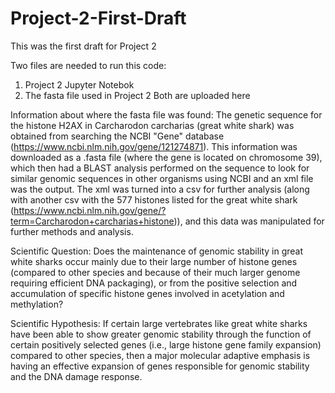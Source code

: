 # Project-2-First-Draft
This was the first draft for Project 2

Two files are needed to run this code:

1) Project 2 Jupyter Notebok
2) The fasta file used in Project 2
Both are uploaded here

Information about where the fasta file was found: The genetic sequence for the histone H2AX in Carcharodon carcharias (great white shark) was obtained from searching the NCBI "Gene" database (https://www.ncbi.nlm.nih.gov/gene/121274871). This information was downloaded as a .fasta file (where the gene is located on chromosome 39), which then had a BLAST analysis performed on the sequence to look for similar genomic sequences in other organisms using NCBI and an xml file was the output. The xml was turned into a csv for further analysis (along with another csv with the 577 histones listed for the great white shark (https://www.ncbi.nlm.nih.gov/gene/?term=Carcharodon+carcharias+histone)), and this data was manipulated for further methods and analysis.

Scientific Question: Does the maintenance of genomic stability in great white sharks occur mainly due to their large number of histone genes (compared to other species and because of their much larger genome requiring efficient DNA packaging), or from the positive selection and accumulation of specific histone genes involved in acetylation and methylation?

Scientific Hypothesis: If certain large vertebrates like great white sharks have been able to show greater genomic stability through the function of certain positively selected genes (i.e., large histone gene family expansion) compared to other species, then a major molecular adaptive emphasis is having an effective expansion of genes responsible for genomic stability and the DNA damage response.
